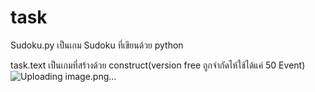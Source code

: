 # task

Sudoku.py  เป็นเกม Sudoku ที่เขียนด้วย python

task.text  เป็นเกมที่สร้างด้วย construct(version free ถูกจำกัดไห้ใช้ได้แค่ 50 Event)
![Uploading image.png…]()
